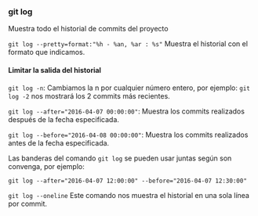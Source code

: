 ﻿### git log
Muestra todo el historial de commits del proyecto

`git log --pretty=format:"%h - %an, %ar : %s"`
Muestra el historial con el formato que indicamos.


#### Limitar la salida del historial
`git log -n`: Cambiamos la n por cualquier número entero, por ejemplo: 
`git log -2` nos mostrará los 2 commits más recientes.

`git log --after="2016-04-07 00:00:00"`: 
Muestra los commits realizados después de la fecha especificada.

`git log --before="2016-04-08 00:00:00"`: 
Muestra los commits realizados antes de la fecha especificada.

Las banderas del comando `git log` se pueden usar juntas según son convenga, por ejemplo:

`git log --after="2016-04-07 12:00:00" --before="2016-04-07 12:30:00"`

`git log --oneline`
Este comando nos muestra el historial en una sola línea por commit.
